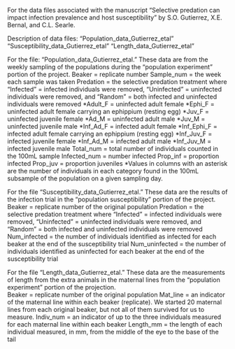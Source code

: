 For the data files associated with the manuscript “Selective predation can impact infection prevalence and host susceptibility” by S.O. Gutierrez, X.E. Bernal, and C.L. Searle.

Description of data files:
“Population_data_Gutierrez_etal”
“Susceptibility_data_Gutierrez_etal”
“Length_data_Gutierrez_etal”


For the file: “Population_data_Gutierrez_etal.” These data are from the weekly sampling of the populations during the “population experiment” portion of the project. 
Beaker = replicate number
Sample_num = the week each sample was taken
Predation = the selective predation treatment where “Infected” = infected individuals were removed, “Uninfected” = uninfected individuals were removed, and “Random” = both infected and uninfected individuals were removed
*Adult_F = uninfected adult female
*Ephi_F = uninfected adult female carrying an ephippium (resting egg)
*Juv_F = uninfected juvenile female
*Ad_M = uninfected adult male
*Juv_M = uninfected juvenile male
*Inf_Ad_F = infected adult female
*Inf_Ephi_F = infected adult female carrying an ephippium (resting egg)
*Inf_Juv_F = infected juvenile female
*Inf_Ad_M = infected adult male
*Inf_Juv_M = infected juvenile male
Total_num = total number of individuals counted in the 100mL sample
Infected_num = number infected
Prop_inf = proportion infected
Prop_juv = proportion juveniles
*Values in columns with an asterisk are the number of individuals in each category found in the 100mL subsample of the population on a given sampling day. 


For the file “Susceptibility_data_Gutierrez_etal.” These data are the results of the infection trial in the “population susceptibility” portion of the project. 
Beaker = replicate number of the original population
Predation = the selective predation treatment where “Infected” = infected individuals were removed, “Uninfected” = uninfected individuals were removed, and “Random” = both infected and uninfected individuals were removed
Num_infected = the number of individuals identified as infected for each beaker at the end of the susceptibility trial
Num_uninfected = the number of individuals identified as uninfected for each beaker at the end of the susceptibility trial


For the file “Length_data_Gutierrez_etal.” These data are the measurements of length from the extra animals in the maternal lines from the “population experiment” portion of the projection.  
Beaker = replicate number of the original population 
Mat_line = an indicator of the maternal line within each beaker (replicate). We started 20 maternal lines from each original beaker, but not all of them survived for us to measure. 
Indiv_num = an indicator of up to the three individuals measured for each maternal line within each beaker
Length_mm = the length of each individual measured, in mm, from the middle of the eye to the base of the tail
